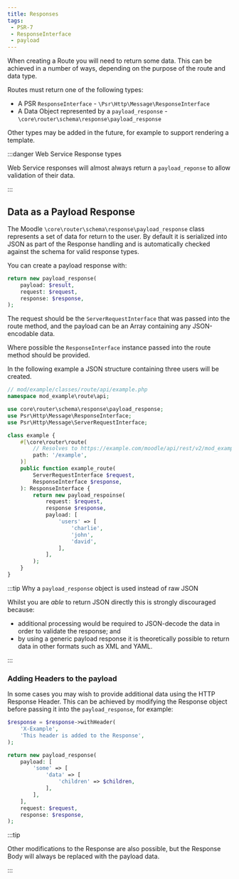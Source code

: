 ```yaml
---
title: Responses
tags:
 - PSR-7
 - ResponseInterface
 - payload
---
```


When creating a Route you will need to return some data. This can be achieved in a number of ways, depending on the purpose of the route and data type.

Routes must return one of the following types:

- A PSR `ResponseInterface` - `\Psr\Http\Message\ResponseInterface`
- A Data Object represented by a `payload_response` - `\core\router\schema\response\payload_response`

Other types may be added in the future, for example to support rendering a template.

:::danger Web Service Response types

Web Service responses will almost always return a `payload_reponse` to allow validation of their data.

:::

## Data as a Payload Response

The Moodle `\core\router\schema\response\payload_response` class represents a set of data for return to the user. By default it is serialized into JSON as part of the Response handling and is automatically checked against the schema for valid response types.

You can create a payload response with:

```php
return new payload_response(
    payload: $result,
    request: $request,
    response: $response,
);
```

The request should be the `ServerRequestInterface` that was passed into the route method, and the payload can be an Array containing any JSON-encodable data.

Where possible the `ResponseInterface` instance passed into the route method should be provided.

In the following example a JSON structure containing three users will be created.

```php title="Returning data with a payload response"
// mod/example/classes/route/api/example.php
namespace mod_example\route\api;

use core\router\schema\response\payload_response;
use Psr\Http\Message\ResponseInterface;
use Psr\Http\Message\ServerRequestInterface;

class example {
    #[\core\router\route(
        // Resolves to https://example.com/moodle/api/rest/v2/mod_example/example
        path: '/example',
    )]
    public function example_route(
        ServerRequestInterface $request,
        ResponseInterface $response,
    ): ResponseInterface {
        return new payload_respoinse(
            request: $request,
            response $response,
            payload: [
                'users' => [
                    'charlie',
                    'john',
                    'david',
                ],
            ],
        );
    }
}
```

:::tip Why a `payload_response` object is used instead of raw JSON

Whilst you are _able_ to return JSON directly this is strongly discouraged because:

- additional processing would be required to JSON-decode the data in order to validate the response; and
- by using a generic payload response it is theoretically possible to return data in other formats such as XML and YAML.

:::

### Adding Headers to the payload

In some cases you may wish to provide additional data using the HTTP Response Header. This can be achieved by modifying the Response object before passing it into the `payload_response`, for example:

```php title="Adding the X-Example header to the payload header"
$response = $response->withHeader(
    'X-Example',
    'This header is added to the Response',
);

return new payload_response(
    payload: [
        'some' => [
            'data' => [
                'children' => $children,
            ],
        ],
    ],
    request: $request,
    response: $response,
);
```

:::tip

Other modifications to the Response are also possible, but the Response Body will always be replaced with the payload data.

:::
